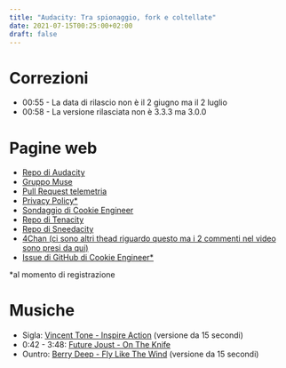 ```yaml
---
title: "Audacity: Tra spionaggio, fork e coltellate"
date: 2021-07-15T00:25:00+02:00
draft: false
---
```


# Correzioni

+ 00:55 - La data di rilascio non è il 2 giugno ma il 2 luglio
+ 00:58 - La versione rilasciata non è 3.3.3 ma 3.0.0

# Pagine web

+ [Repo di Audacity](https://github.com/audacity/audacity)
+ [Gruppo Muse](https://mu.se/)
+ [Pull Request telemetria](https://github.com/audacity/audacity/pull/835)
+ [Privacy Policy*](https://web.archive.org/web/20210714214034/https://www.audacityteam.org/about/desktop-privacy-notice/)
+ [Sondaggio di Cookie Engineer](https://web.archive.org/web/20210705182315/https://github.com/cookiengineer/audacity/issues/18)
+ [Repo di Tenacity](https://github.com/tenacityteam/tenacity)
+ [Repo di Sneedacity](https://github.com/Sneeds-Feed-and-Seed/sneedacity)
+ [4Chan (ci sono altri thead riguardo questo ma i 2 commenti nel video sono presi da qui)](https://boards.4channel.org/g/thread/82418711)
+ [Issue di GitHub di Cookie Engineer*](https://web.archive.org/web/20210714215157/https://github.com/tenacityteam/tenacity/issues/99)

*al momento di registrazione

# Musiche

+ Sigla: [Vincent Tone - Inspire Action](https://www.premiumbeat.com/royalty-free-tracks/inspire-action) (versione da 15 secondi)
+ 0:42 - 3:48: [Future Joust - On The Knife](https://www.epidemicsound.com/track/n5hSSdFiGy/)
+ Ountro: [Berry Deep - Fly Like The Wind](https://www.premiumbeat.com/royalty-free-tracks/fly-like-the-wind) (versione da 15 secondi)
